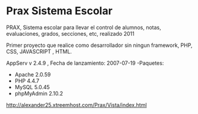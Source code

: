 # Prax Sistema Escolar
PRAX, Sistema escolar para llevar el control de alumnos, notas, evaluaciones, grados, secciones, etc, realizado 2011

Primer proyecto que realice como desarrollador sin ningun framework, PHP, CSS, JAVASCRIPT , HTML. 

AppServ v 2.4.9 , Fecha de lanzamiento:  2007-07-19
-Paquetes:
- Apache 2.0.59
- PHP 4.4.7
- MySQL 5.0.45
- phpMyAdmin 2.10.2

http://alexander25.xtreemhost.com/Prax/Vista/index.html


